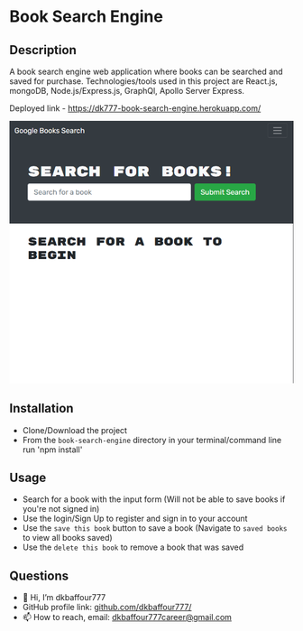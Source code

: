 # Book Search Engine

## Description 

   A book search engine web application where books can be searched and saved for purchase. Technologies/tools used in this project are React.js, mongoDB, Node.js/Express.js, GraphQl, Apollo Server Express.

  Deployed link - https://dk777-book-search-engine.herokuapp.com/

!['app'](assets/images/app.PNG)
  

## Installation

  - Clone/Download the project
  - From the `book-search-engine` directory in your terminal/command line run 'npm install'
  
## Usage 
  - Search for a book with the input form (Will not be able to save books if you're not signed in)
  - Use the login/Sign Up to register and sign in to your account
  - Use the `save this book` button to save a book (Navigate to `saved books` to view all books saved)
  - Use the `delete this book` to remove a book that was saved

## Questions
  - 👋 Hi, I’m dkbaffour777
  - GitHub profile link: [github.com/dkbaffour777/](https://github.com/dkbaffour777/)
  - 📫 How to reach, email: dkbaffour777career@gmail.com

